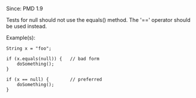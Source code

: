 Since: PMD 1.9

Tests for null should not use the equals() method. The '==' operator should be used instead.

Example(s):
```
String x = "foo";

if (x.equals(null)) {   // bad form
    doSomething();
}

if (x == null) {        // preferred
    doSomething();
}
```
